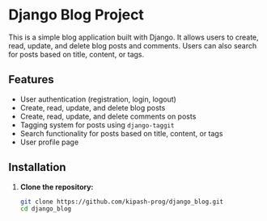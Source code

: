 # Django Blog Project

This is a simple blog application built with Django. It allows users to create, read, update, and delete blog posts and comments. Users can also search for posts based on title, content, or tags.

## Features

- User authentication (registration, login, logout)
- Create, read, update, and delete blog posts
- Create, read, update, and delete comments on posts
- Tagging system for posts using `django-taggit`
- Search functionality for posts based on title, content, or tags
- User profile page

## Installation

1. **Clone the repository:**

   ```sh
   git clone https://github.com/kipash-prog/django_blog.git
   cd django_blog





